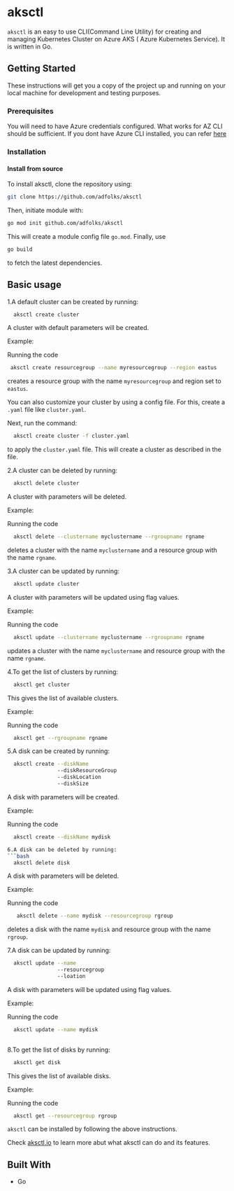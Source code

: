 # aksctl

 `aksctl` is an easy to use CLI(Command Line Utility) for creating and managing Kubernetes Cluster on Azure AKS ( Azure Kubernetes Service). It is written in Go.

## Getting Started

These instructions will get you a copy of the project up and running on your local machine for development and testing purposes. 

### Prerequisites

You will need to have Azure credentials configured. What works for AZ CLI should be sufficient. If you dont have Azure CLI installed, you can refer [here](https://docs.microsoft.com/en-us/cli/azure/install-azure-cli?view=azure-cli-latest)


### Installation

#### Install from source
To install aksctl, clone the repository using:
```bash
git clone https://github.com/adfolks/aksctl
```
Then, initiate module with:
```bash
go mod init github.com/adfolks/aksctl
```
This will create a module config file `go.mod`.
Finally, use
```bash
go build
```
to fetch the latest dependencies.

## Basic usage
1.A default cluster can be created by running:
  ```bash
    aksctl create cluster
  ```
   A cluster with default parameters will be created.

   Example:

   Running the code 
   ```bash
    aksctl create resourcegroup --name myresourcegroup --region eastus
   ```
   creates a resource group with the name `myresourcegroup` and region set to `eastus`.

   You can also customize your cluster by using a config file. 
   For this, create a `.yaml` file like `cluster.yaml`.

   Next, run the command:
   ```bash
     aksctl create cluster -f cluster.yaml
   ```
   to apply the `cluster.yaml` file.
   This will create a cluster as described in the file.
  
2.A cluster can be deleted by running:
   ```bash
     aksctl delete cluster
   ```
   A cluster with parameters will be deleted.
  
   Example:
  
   Running the code
   ```bash
     aksctl delete --clustername myclustername --rgroupname rgname
   ```
   deletes a cluster with the name `myclustername` and a resource group with the name `rgname`.
  
3.A cluster can be updated by running:
  ```bash
    aksctl update cluster
  ```
  A cluster with parameters will be updated using flag values.
  
  Example:
    
  Running the code
  ```bash
    aksctl update --clustername myclustername --rgroupname rgname
  ```
  updates a cluster with the name `myclustername` and resource group with the name `rgname`.

4.To get the list of clusters by running:
   ```bash
     aksctl get cluster
   ```
   This gives the list of available clusters.
    
   Example:
      
   Running the code
   ```bash
     aksctl get --rgroupname rgname
   ```

5.A disk can be created by running:
   ```bash
     aksctl create --diskName 
                   --diskResourceGroup 
                   --diskLocation 
                   --diskSize
   ```
   A disk with parameters will be created.
    
   Example:
    
   Running the code
   ```bash
     aksctl create --diskName mydisk 

6.A disk can be deleted by running:
  ```bash
     aksctl delete disk
   ```
   A disk with parameters will be deleted.
      
  Example:
      
  Running the code
  ```bash
     aksctl delete --name mydisk --resourcegroup rgroup
   ```
  deletes a disk with the name `mydisk` and resource group with the name `rgroup`.
  
7.A disk can be updated by running:
  ```bash
    aksctl update --name
                  --resourcegroup
                  --loation                            
  ```
   A disk with parameters will be updated using flag values.
        
   Example:
        
   Running the code
   ```bash
     aksctl update --name mydisk 
             
   ```
8.To get the list of  disks by running:
   ```bash
     aksctl get disk
   ```
   This gives the list of available disks.
    
   Example:
      
   Running the code
   ```bash
     aksctl get --resourcegroup rgroup
   ```
`aksctl` can be installed by following the above instructions.

Check [aksctl.io](https://www.aksctl.com) to learn more abut what aksctl can do and its features.


## Built With
* Go